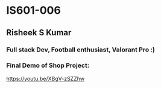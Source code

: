 # IS601-006
## Risheek S Kumar

### Full stack Dev, Football enthusiast, Valorant Pro :)

### Final Demo of Shop Project:
https://youtu.be/XBgV-zSZZhw
